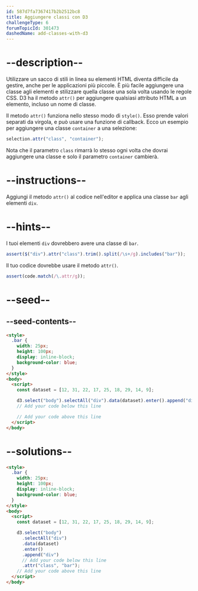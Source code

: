 ```yaml
---
id: 587d7fa7367417b2b2512bc8
title: Aggiungere classi con D3
challengeType: 6
forumTopicId: 301473
dashedName: add-classes-with-d3
---
```


# --description--

Utilizzare un sacco di stili in linea su elementi HTML diventa difficile da gestire, anche per le applicazioni più piccole. È più facile aggiungere una classe agli elementi e stilizzare quella classe una sola volta usando le regole CSS. D3 ha il metodo `attr()` per aggiungere qualsiasi attributo HTML a un elemento, incluso un nome di classe.

Il metodo `attr()` funziona nello stesso modo di `style()`. Esso prende valori separati da virgola, e può usare una funzione di callback. Ecco un esempio per aggiungere una classe `container` a una selezione:

```js
selection.attr("class", "container");
```

Nota che il parametro `class` rimarrà lo stesso ogni volta che dovrai aggiungere una classe e solo il parametro `container` cambierà.

# --instructions--

Aggiungi il metodo `attr()` al codice nell'editor e applica una classe `bar` agli elementi `div`.

# --hints--

I tuoi elementi `div` dovrebbero avere una classe di `bar`.

```js
assert($("div").attr("class").trim().split(/\s+/g).includes("bar"));
```

Il tuo codice dovrebbe usare il metodo `attr()`.

```js
assert(code.match(/\.attr/g));
```

# --seed--

## --seed-contents--

```html
<style>
  .bar {
    width: 25px;
    height: 100px;
    display: inline-block;
    background-color: blue;
  }
</style>
<body>
  <script>
    const dataset = [12, 31, 22, 17, 25, 18, 29, 14, 9];

    d3.select("body").selectAll("div").data(dataset).enter().append("div");
    // Add your code below this line

    // Add your code above this line
  </script>
</body>
```

# --solutions--

```html
<style>
  .bar {
    width: 25px;
    height: 100px;
    display: inline-block;
    background-color: blue;
  }
</style>
<body>
  <script>
    const dataset = [12, 31, 22, 17, 25, 18, 29, 14, 9];

    d3.select("body")
      .selectAll("div")
      .data(dataset)
      .enter()
      .append("div")
      // Add your code below this line
      .attr("class", "bar");
    // Add your code above this line
  </script>
</body>
```
